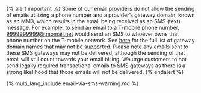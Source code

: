 {% alert important %}
Some of our email providers do not allow the sending of emails utilizing a phone number and a provider’s gateway domain, known as an MM3, which results in the email being received as an SMS (text) message. For example, to send an email to a T-mobile phone number, 9999999999@tmomail.net would send an SMS to whoever owns that phone number on the T-mobile network. See [here](https://www.fcc.gov/consumer-governmental-affairs/about-bureau/consumer-policy-division/can-spam/domain-name-downloads) for the full list of gateway domain names that may not be supported. Please note any emails sent to these SMS gateways may not be delivered, although the sending of that email will still count towards your email billing. We urge customers to not send legally required transactional emails to SMS gateways as there is a strong likelihood that those emails will not be delivered.
{% endalert %}

{% multi_lang_include email-via-sms-warning.md %}